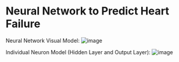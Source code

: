 # Neural Network to Predict Heart Failure

Neural Network Visual Model: 
![image](https://user-images.githubusercontent.com/37299986/120112367-87306f00-c143-11eb-8706-97683beacd93.png)

Individual Neuron Model (Hidden Layer and Output Layer):
![image](https://user-images.githubusercontent.com/37299986/120112505-235a7600-c144-11eb-894f-695ed046f69e.png)
